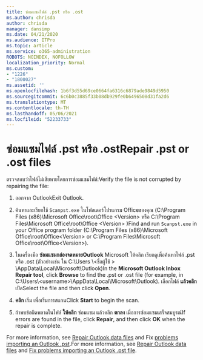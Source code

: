 ```yaml
---
title: ซ่อมแซมไฟล์ .pst หรือ .ost
ms.author: chrisda
author: chrisda
manager: dansimp
ms.date: 04/21/2020
ms.audience: ITPro
ms.topic: article
ms.service: o365-administration
ROBOTS: NOINDEX, NOFOLLOW
localization_priority: Normal
ms.custom:
- "1226"
- "1800027"
ms.assetid: ''
ms.openlocfilehash: 1b6f3d55d69ce0664fa6316c6879ade9849d5950
ms.sourcegitcommit: 6c6b0c3885f33b08db929fe0b6496508d31fa2d6
ms.translationtype: MT
ms.contentlocale: th-TH
ms.lasthandoff: 05/06/2021
ms.locfileid: "52233733"
---
```

# <a name="repair-pst-or-ost-files"></a><span data-ttu-id="67e27-102">ซ่อมแซมไฟล์ .pst หรือ .ost</span><span class="sxs-lookup"><span data-stu-id="67e27-102">Repair .pst or .ost files</span></span>

<span data-ttu-id="67e27-103">ตรวจสอบว่าไฟล์ไม่เสียหายโดยการซ่อมแซมไฟล์:</span><span class="sxs-lookup"><span data-stu-id="67e27-103">Verify the file is not corrupted by repairing the file:</span></span>

1. <span data-ttu-id="67e27-104">ออกจาก Outlook</span><span class="sxs-lookup"><span data-stu-id="67e27-104">Exit Outlook.</span></span>

2. <span data-ttu-id="67e27-105">ค้นหาและเรียกใช้ `Scanpst.exe` ในโฟลเดอร์โปรแกรม Officeของคุณ (C:\Program Files (x86)\Microsoft Office\root\Office \<Version\> หรือ C:\Program Files\Microsoft Office\root\Office \<Version\> )</span><span class="sxs-lookup"><span data-stu-id="67e27-105">Find and run `Scanpst.exe` in your Office program folder (C:\Program Files (x86)\Microsoft Office\root\Office\<Version\> or C:\Program Files\Microsoft Office\root\Office\<Version\>).</span></span>

3. <span data-ttu-id="67e27-106">ในเครื่องมือ **ซ่อมแซมกล่องจดหมายOutlook** Microsoft ให้คลิก เรียกดูเพื่อค้นหาไฟล์ .pst หรือ .ost (ตัวอย่างเช่น ใน C:\Users \\<ชื่อผู้ใช้ \> \AppData\Local\Microsoft\Outlook)</span><span class="sxs-lookup"><span data-stu-id="67e27-106">In the **Microsoft Outlook Inbox Repair tool**, click **Browse** to find the .pst or .ost file (for example, in C:\Users\\<username\>\AppData\Local\Microsoft\Outlook).</span></span> <span data-ttu-id="67e27-107">เลือกไฟล์ **แล้วคลิก** เปิด</span><span class="sxs-lookup"><span data-stu-id="67e27-107">Select the file and then click **Open**.</span></span>

4. <span data-ttu-id="67e27-108">**คลิก** เริ่ม เพื่อเริ่มการสแกน</span><span class="sxs-lookup"><span data-stu-id="67e27-108">Click **Start** to begin the scan.</span></span>

5. <span data-ttu-id="67e27-109">ถ้าพบข้อผิดพลาดในไฟล์ **ให้คลิก** ซ่อมแซม แล้วคลิก **ตกลง** เมื่อการซ่อมแซมเสร็จสมบูรณ์</span><span class="sxs-lookup"><span data-stu-id="67e27-109">If errors are found in the file, click **Repair**, and then click **OK** when the repair is complete.</span></span>

<span data-ttu-id="67e27-110">For more information, see [Repair Outlook data files](https://support.office.com/article/25663bc3-11ec-4412-86c4-60458afc5253) and Fix [problems importing an Outlook .pst](https://support.office.com/article/2d2e50dc-5c36-4ab2-ab50-f1be733b3d6e).</span><span class="sxs-lookup"><span data-stu-id="67e27-110">For more information, see [Repair Outlook data files](https://support.office.com/article/25663bc3-11ec-4412-86c4-60458afc5253) and [Fix problems importing an Outlook .pst file](https://support.office.com/article/2d2e50dc-5c36-4ab2-ab50-f1be733b3d6e).</span></span>
